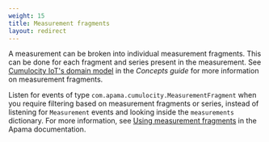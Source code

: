 ```yaml
---
weight: 15
title: Measurement fragments
layout: redirect
---
```


A measurement can be broken into individual measurement fragments. This can be done for each fragment and series present in the measurement. See [Cumulocity IoT's domain model](/concepts/domain-model/) in the *Concepts guide* for more information on measurement fragments. 

Listen for events of type `com.apama.cumulocity.MeasurementFragment` when you require filtering based on measurement fragments or series, instead of listening for `Measurement` events and looking inside the `measurements` dictionary. For more information, see [Using measurement fragments](https://documentation.softwareag.com/onlinehelp/Rohan/Apama/v10-5/apama10-5/apama-webhelp/index.html#page/apama-webhelp%2Fco-ConApaAppToExtCom_cumulocity_using_measurement_fragments.html) in the Apama documentation. 
